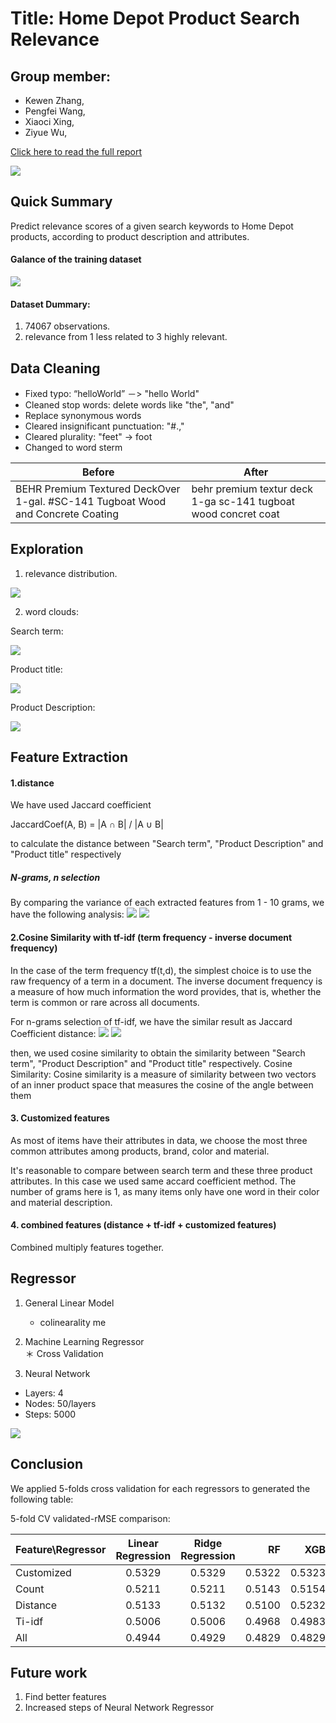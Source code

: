 Title: Home Depot Product Search Relevance
==========================================
Group member:
------------------------------------------
* Kewen Zhang, 	  
* Pengfei Wang, 	
* Xiaoci Xing,  	
* Ziyue Wu, 		  

[Click here to read the full report](https://github.com/Zac2116/TextMining/blob/master/doc/FinalReport.pdf)

![](https://raw.githubusercontent.com/Zac2116/TextMining/master/figs/searchImage.png)

## Quick Summary

Predict relevance scores of a given search keywords to Home Depot products, according to product description and attributes.

#### Galance of the training dataset
![](https://raw.githubusercontent.com/Zac2116/TextMining/master/figs/raw_data.png)

#### Dataset Dummary: 

1. 74067 observations.
2. relevance from 1 less related to 3 highly relevant.


## Data Cleaning
- Fixed typo: “helloWorld” －> "hello World" 
- Cleaned stop words: delete words like "the", "and"
- Replace synonymous words
- Cleared insignificant punctuation: "#.,"
- Cleared plurality: "feet" -> foot
- Changed to word sterm


Before | After
--- | --- 
BEHR Premium Textured DeckOver 1-gal. #SC-141 Tugboat Wood and Concrete Coating | behr premium textur deck 1-ga sc-141 tugboat wood concret coat


## Exploration 

1. relevance distribution.

![](https://github.com/Zac2116/TextMining/blob/master/figs/download%20.png)

2. word clouds: 

Search term:

![](https://raw.githubusercontent.com/Zac2116/TextMining/master/figs/SearchList.png)

Product title:

![](https://raw.githubusercontent.com/Zac2116/TextMining/master/figs/ProductList.png)

Product Description:

![](https://github.com/Zac2116/TextMining/blob/master/figs/DescriList.png)



## Feature Extraction

#### 1.distance
We have used Jaccard coefficient 

JaccardCoef(A, B) = |A ∩ B| / |A ∪ B|

to calculate the distance between "Search term", "Product Description" and "Product title" respectively 

##### N-grams, n selection

By comparing the variance of each extracted features from 1 - 10 grams, we have the following analysis:
![](https://raw.githubusercontent.com/Zac2116/TextMining/master/figs/dfeatures.png)
![](https://raw.githubusercontent.com/Zac2116/TextMining/master/figs/dfeatures2.png)


#### 2.Cosine Similarity with tf-idf (term frequency - inverse document frequency)
In the case of the term frequency tf(t,d), the simplest choice is to use the raw frequency of a term in a document.
The inverse document frequency is a measure of how much information the word provides, that is, whether the term is common or rare across all documents.

For n-grams selection of tf-idf, we have the similar result as Jaccard Coefficient distance:
![](https://raw.githubusercontent.com/Zac2116/TextMining/master/figs/tfidf.png)
![](https://github.com/Zac2116/TextMining/blob/master/figs/tfidf2.png)

then, we used cosine similarity to obtain the similarity between "Search term", "Product Description" and "Product title" respectively. 
Cosine Similarity: Cosine similarity is a measure of similarity between two vectors of an inner product space that measures the cosine of the angle between them

#### 3. Customized features
As most of items have their attributes in data, we choose the most three common attributes among products, brand, color and material.


It's reasonable to compare between search term and these three product attributes.
In this case we used same accard coefficient method. The number of grams here is 1, as many items only have one word in their color and material description.

#### 4. combined features (distance + tf-idf + customized features)
Combined multiply features together.


## Regressor

1. General Linear Model   
    * colinearality me

2. Machine Learning Regressor  
    ＊ Cross Validation

3. Neural Network 

- Layers: 4
- Nodes: 50/layers
- Steps: 5000

![](https://raw.githubusercontent.com/Zac2116/TextMining/master/figs/nn_loss.png)

    
## Conclusion

We applied 5-folds cross validation for each regressors to generated the following table:


5-fold CV validated-rMSE comparison:


| Feature\Regressor   | Linear Regression    |Ridge Regression    | RF       | XGB            |
| ------------------- |:--------------------:|:---------------:| -----------:|---------------:|
| Customized      | 0.5329       |0.5329      | 0.5322 	    | 0.5323      |
| Count		   |0.5211	   |0.5211		|0.5143		|0.5154		|
| Distance    | 0.5133      |0.5132         | 0.5100      | 0.5232       |
| Ti-idf | 0.5006        |0.5006         | 0.4968      | 0.4983         |
| All	|	0.4944       |0.4929         | 0.4829      | 0.4829   	     |

## Future work

1. Find better features
2. Increased steps of Neural Network Regressor



